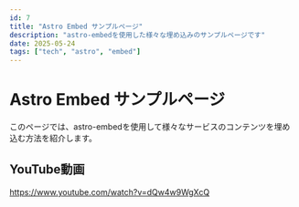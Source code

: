 ```yaml
---  
id: 7  
title: "Astro Embed サンプルページ"  
description: "astro-embedを使用した様々な埋め込みのサンプルページです"  
date: 2025-05-24  
tags: ["tech", "astro", "embed"]  
---  
```


# Astro Embed サンプルページ  

このページでは、astro-embedを使用して様々なサービスのコンテンツを埋め込む方法を紹介します。  

## YouTube動画  

https://www.youtube.com/watch?v=dQw4w9WgXcQ
